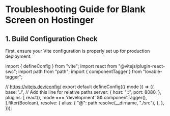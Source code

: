 
# Troubleshooting Guide for Blank Screen on Hostinger

## 1. Build Configuration Check

First, ensure your Vite configuration is properly set up for production deployment:

<lov-write file_path="vite.config.ts">
import { defineConfig } from "vite";
import react from "@vitejs/plugin-react-swc";
import path from "path";
import { componentTagger } from "lovable-tagger";

// https://vitejs.dev/config/
export default defineConfig(({ mode }) => ({
  base: './', // Add this line for relative paths
  server: {
    host: "::",
    port: 8080,
  },
  plugins: [
    react(),
    mode === 'development' &&
    componentTagger(),
  ].filter(Boolean),
  resolve: {
    alias: {
      "@": path.resolve(__dirname, "./src"),
    },
  },
}));
